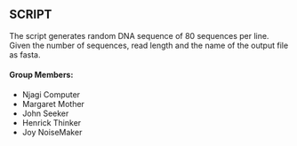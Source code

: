  ## SCRIPT
The script generates random DNA sequence of 80 sequences per line. 
Given the number of sequences, read length and the name of the output file as fasta.

#### Group Members:
 - Njagi Computer
 - Margaret Mother
 - John Seeker
 - Henrick Thinker
 - Joy NoiseMaker
